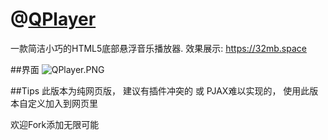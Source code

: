 # @[QPlayer](https://github.com/Jrohy/QPlayer)
一款简洁小巧的HTML5底部悬浮音乐播放器. 效果展示: https://32mb.space

##界面
![QPlayer.PNG][1]

##Tips
此版本为纯网页版， 建议有插件冲突的 或 PJAX难以实现的， 使用此版本自定义加入到网页里

欢迎Fork添加无限可能


 [1]: https://32mb.space/usr/uploads/2016/08/858331127.png

 [2]: https://camo.githubusercontent.com/42b56f599b52a82e158df8f7cd1717278c0f274b/68747470733a2f2f33326d622e73706163652f7573722f75706c6f6164732f323031362f30382f3835383333313132372e706e67